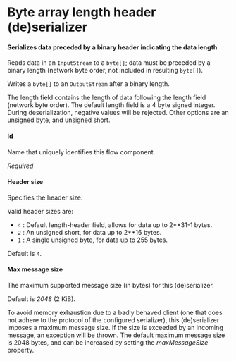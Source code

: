 # Byte array length header (de)serializer
#### Serializes data preceded by a binary header indicating the data length
Reads data in an <code>InputStream</code> to a <code>byte[]</code>; data must be preceded by a binary length (network byte order, not included in resulting <code>byte[]</code>).

Writes a <code>byte[]</code> to an <code>OutputStream</code> after a binary length.

The length field contains the length of data following the length field (network byte order). The default length field is a 4 byte signed integer. During deserialization, negative values will be rejected. Other options are an unsigned byte, and unsigned short.

#### Id
Name that uniquely identifies this flow component.

<i>Required</i>

#### Header size
Specifies the header size.

Valid header sizes are:
- <code>4</code> : Default length-header field, allows for data up to 2**31-1 bytes.
- <code>2</code> : An unsigned short, for data up to 2**16 bytes.
- <code>1</code> : A single unsigned byte, for data up to 255 bytes.

Default is <code>4</code>.

#### Max message size
The maximum supported message size (in bytes) for this (de)serializer.

Default is <i>2048</i> (2 KiB).

To avoid memory exhaustion due to a badly behaved client (one that does not adhere to the protocol of the configured serializer), this (de)serializer imposes a maximum message size. If the size is exceeded by an incoming message, an exception will be thrown. The default maximum message size is 2048 bytes, and can be increased by setting the <i>maxMessageSize</i> property.

